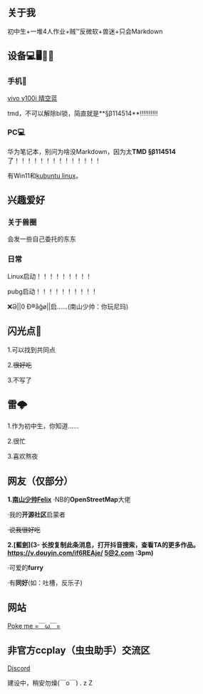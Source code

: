 ## 关于我
初中生+一堆4人作业+贼™反微软+兽迷+只会Markdown
## 设备💻🖥️📱🤳
### 手机🤳
[vivo y100i 晴空蓝](https://shop.vivo.com.cn/product/10009116?skuId=129892)

tmd，不可以解除bl锁，简直就是**§β114514**!!!!!!!!!!
### PC💻
华为笔记本，别问为啥没Markdown，因为太**TMD §β114514**了！！！！！！！！！！！！！！

有Win11和[kubuntu linux](https://kubuntu.org/)。

## 兴趣爱好
### 关于兽圈
会发一些自己委托的东东
### 日常
Linux启动！！！！！！！！！

pubg启动！！！！！！！！！！

❌Ə|\|0 Ð®️åğø|\|启......(南山少帅：你玩尼玛)
## 闪光点🤩
1.可以找到共同点

2.~~很好吃~~

3.不写了
## 雷🌩️
1.作为初中生，你知道......

2.很忙

3.喜欢熬夜
## 网友（仅部分）
**1.[南山少帅Felix](https://www.facebook.com/felix.ng.52056)**
·NB的**OpenStreetMap**大佬

·我的**开源社区**启蒙者

·~~说我很好吃~~

**2.[藍劍](3- 长按复制此条消息，打开抖音搜索，查看TA的更多作品。 https://v.douyin.com/if6REAje/ 5@2.com :3pm)**

·可爱的**furry**

·有**同好**(如：吐槽，反乐子)

## 网站

[Poke me =￣ω￣=](hppts://home.hongofficial.us.kg)

## 非官方ccplay（虫虫助手）交流区
[Discord](https://discord.gg/BfUceZNGQJ)

建设中，稍安勿燥(￣o￣) . z Z
